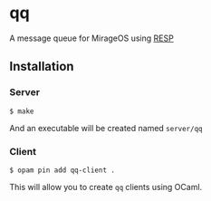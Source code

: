 # qq

A message queue for MirageOS using [RESP](https://github.com/zshipko/resp)

## Installation

### Server

```shell
$ make
```

And an executable will be created named `server/qq`

### Client

```shell
$ opam pin add qq-client .
```

This will allow you to create `qq` clients using OCaml.

